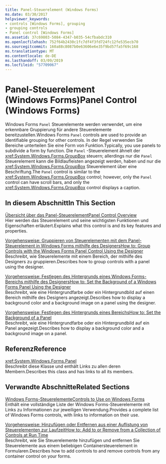 ```yaml
---
title: Panel-Steuerelement (Windows Forms)
ms.date: 03/30/2017
helpviewer_keywords:
- controls [Windows Forms], grouping
- grouping controls
- Panel control [Windows Forms]
ms.assetid: 37c69803-5084-4347-b035-54cfbabdc310
ms.openlocfilehash: 752f64b2430c1fc7df4f3fd724fc12fe535ecb70
ms.sourcegitcommit: 160a88c8087b0e63606e6e35f9bd57fa5f69c168
ms.translationtype: MT
ms.contentlocale: de-DE
ms.lasthandoff: 03/09/2019
ms.locfileid: "57709067"
---
```

# <a name="panel-control-windows-forms"></a><span data-ttu-id="3b68e-102">Panel-Steuerelement (Windows Forms)</span><span class="sxs-lookup"><span data-stu-id="3b68e-102">Panel Control (Windows Forms)</span></span>
<span data-ttu-id="3b68e-103">Windows Forms `Panel` Steuerelemente werden verwendet, um eine erkennbare Gruppierung für andere Steuerelemente bereitzustellen.</span><span class="sxs-lookup"><span data-stu-id="3b68e-103">Windows Forms `Panel` controls are used to provide an identifiable grouping for other controls.</span></span> <span data-ttu-id="3b68e-104">In der Regel verwenden Sie Bereiche unterteilen Sie eine Form von Funktion.</span><span class="sxs-lookup"><span data-stu-id="3b68e-104">Typically, you use panels to subdivide a form by function.</span></span> <span data-ttu-id="3b68e-105">Die `Panel` -Steuerelement ähnelt der <xref:System.Windows.Forms.GroupBox> steuern; allerdings nur die `Panel` Steuerelement kann die Bildlaufleisten angezeigt werden, haben und nur die <xref:System.Windows.Forms.GroupBox> Steuerelement über eine Beschriftung.</span><span class="sxs-lookup"><span data-stu-id="3b68e-105">The `Panel` control is similar to the <xref:System.Windows.Forms.GroupBox> control; however, only the `Panel` control can have scroll bars, and only the <xref:System.Windows.Forms.GroupBox> control displays a caption.</span></span>  
  
## <a name="in-this-section"></a><span data-ttu-id="3b68e-106">In diesem Abschnitt</span><span class="sxs-lookup"><span data-stu-id="3b68e-106">In This Section</span></span>  
 [<span data-ttu-id="3b68e-107">Übersicht über das Panel-Steuerelement</span><span class="sxs-lookup"><span data-stu-id="3b68e-107">Panel Control Overview</span></span>](panel-control-overview-windows-forms.md)  
 <span data-ttu-id="3b68e-108">Hier werden das Steuerelement und seine wichtigsten Funktionen und Eigenschaften erläutert.</span><span class="sxs-lookup"><span data-stu-id="3b68e-108">Explains what this control is and its key features and properties.</span></span>  
  
 [<span data-ttu-id="3b68e-109">Vorgehensweise: Gruppieren von Steuerelementen mit dem Panel-Steuerelement in Windows Forms mithilfe des Designers</span><span class="sxs-lookup"><span data-stu-id="3b68e-109">How to: Group Controls with the Windows Forms Panel Control Using the Designer</span></span>](group-controls-with-wf-panel-control-using-the-designer.md)  
 <span data-ttu-id="3b68e-110">Beschreibt, wie Steuerelemente mit einem Bereich, der mithilfe des Designers zu gruppieren.</span><span class="sxs-lookup"><span data-stu-id="3b68e-110">Describes how to group controls with a panel using the designer.</span></span>  
  
 [<span data-ttu-id="3b68e-111">Vorgehensweise: Festlegen des Hintergrunds eines Windows Forms-Bereichs mithilfe des Designers</span><span class="sxs-lookup"><span data-stu-id="3b68e-111">How to: Set the Background of a Windows Forms Panel Using the Designer</span></span>](how-to-set-the-background-of-a-windows-forms-panel-using-the-designer.md)  
 <span data-ttu-id="3b68e-112">Beschreibt, wie eine Hintergrundfarbe oder ein Hintergrundbild auf einen Bereich mithilfe des Designers angezeigt.</span><span class="sxs-lookup"><span data-stu-id="3b68e-112">Describes how to display a background color and a background image on a panel using the designer.</span></span>  
  
 [<span data-ttu-id="3b68e-113">Vorgehensweise: Festlegen des Hintergrunds eines Bereichs</span><span class="sxs-lookup"><span data-stu-id="3b68e-113">How to: Set the Background of a Panel</span></span>](how-to-set-the-background-of-a-windows-forms-panel.md)  
 <span data-ttu-id="3b68e-114">Beschreibt, wie eine Hintergrundfarbe oder ein Hintergrundbild auf ein Panel angezeigt.</span><span class="sxs-lookup"><span data-stu-id="3b68e-114">Describes how to display a background color and a background image on a panel.</span></span>  
  
## <a name="reference"></a><span data-ttu-id="3b68e-115">Referenz</span><span class="sxs-lookup"><span data-stu-id="3b68e-115">Reference</span></span>  
 <xref:System.Windows.Forms.Panel>  
 <span data-ttu-id="3b68e-116">Beschreibt diese Klasse und enthält Links zu allen deren Membern.</span><span class="sxs-lookup"><span data-stu-id="3b68e-116">Describes this class and has links to all its members.</span></span>  
  
## <a name="related-sections"></a><span data-ttu-id="3b68e-117">Verwandte Abschnitte</span><span class="sxs-lookup"><span data-stu-id="3b68e-117">Related Sections</span></span>  
 [<span data-ttu-id="3b68e-118">Windows Forms-Steuerelemente</span><span class="sxs-lookup"><span data-stu-id="3b68e-118">Controls to Use on Windows Forms</span></span>](controls-to-use-on-windows-forms.md)  
 <span data-ttu-id="3b68e-119">Enthält eine vollständige Liste der Windows Forms-Steuerelemente mit Links zu Informationen zur jeweiligen Verwendung.</span><span class="sxs-lookup"><span data-stu-id="3b68e-119">Provides a complete list of Windows Forms controls, with links to information on their use.</span></span>  
  
 [<span data-ttu-id="3b68e-120">Vorgehensweise: Hinzufügen oder Entfernen aus einer Auflistung von Steuerelementen zur Laufzeit</span><span class="sxs-lookup"><span data-stu-id="3b68e-120">How to: Add to or Remove from a Collection of Controls at Run Time</span></span>](how-to-add-to-or-remove-from-a-collection-of-controls-at-run-time.md)  
 <span data-ttu-id="3b68e-121">Beschreibt, wie Sie Steuerelemente hinzufügen und entfernen Sie Steuerelemente aus einem beliebigen Containersteuerelement in Formularen.</span><span class="sxs-lookup"><span data-stu-id="3b68e-121">Describes how to add controls to and remove controls from any container control on your forms.</span></span>
